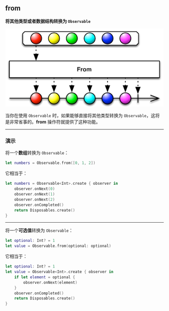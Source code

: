 ## from

**将其他类型或者数据结构转换为 `Observable`**

![](/assets/WhichOperator/Operators/from.png)


当你在使用 `Observable` 时，如果能够直接将其他类型转换为 `Observable`，这将是非常省事的。**from** 操作符就提供了这种功能。

---

### 演示

将一个**数组**转换为 `Observable`：

```swift
let numbers = Observable.from([0, 1, 2])
```

它相当于：

```swift
let numbers = Observable<Int>.create { observer in
    observer.onNext(0)
    observer.onNext(1)
    observer.onNext(2)
    observer.onCompleted()
    return Disposables.create()
}
```
---

将一个**可选值**转换为 `Observable`：

```swift
let optional: Int? = 1
let value = Observable.from(optional: optional)
```

它相当于：

```swift
let optional: Int? = 1
let value = Observable<Int>.create { observer in
    if let element = optional {
        observer.onNext(element)
    }
    observer.onCompleted()
    return Disposables.create()
}
```
